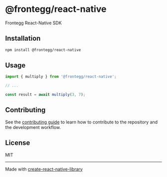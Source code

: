 # @frontegg/react-native

Frontegg React-Native SDK

## Installation

```sh
npm install @frontegg/react-native
```

## Usage

```js
import { multiply } from '@frontegg/react-native';

// ...

const result = await multiply(3, 7);
```

## Contributing

See the [contributing guide](CONTRIBUTING.md) to learn how to contribute to the repository and the development workflow.

## License

MIT

---

Made with [create-react-native-library](https://github.com/callstack/react-native-builder-bob)

